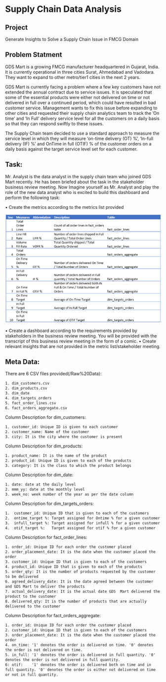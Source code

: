 
# Supply Chain Data Analysis

## Project
Generate Insights to Solve a Supply Chain Issue in FMCG Domain

## Problem Statment
GDS Mart is a growing FMCG manufacturer headquartered in Gujarat, India. It is currently operational in three cities Surat, Ahmedabad and Vadodara. They want to expand to other metro/tier1 cities in the next 2 years.

GDS Mart is currently facing a problem where a few key customers have not extended the annual contract due to service issues. It is speculated that some of the essential products were either not delivered on time or not delivered in full over a continued period, which could have resulted in bad customer service. Management wants to fix this issue before expanding to other cities and requested their supply chain analytics team to track the ’On time’ and ‘In Full’ delivery service level for all the customers on a daily basis so that they can respond swiftly to these issues.

The Supply Chain team decided to use a standard approach to measure the service level in which they will measure ‘on-time delivery (OT) %’, ‘In-full delivery (IF) %’ and OnTime in full (OTIF) % of the customer orders on a daily basis against the target service level set for each customer.

## Task:
Mr. Analyst is the data analyst in the supply chain team who joined GDS Mart recently. He has been briefed about the task in the stakeholder business review meeting. Now Imagine yourself as Mr. Analyst and play the role of the new data analyst who is excited to build this dashboard and perform the following task:

•	Create the metrics according to the metrics list provided

![Metric](images/metrics.png)

•	Create a dashboard according to the requirements provided by stakeholders in the business review meeting. You will be provided with the transcript of this business review meeting in the form of a comic.
•	Create relevant insights that are not provided in the metric list/stakeholder meeting.

## Meta Data:
There are 6 CSV files provided(/Raw%20Data):

    1. dim_customers.csv
    2. dim_products.csv
    3. dim_date
    4. dim_targets_orders
    5. fact_order_lines.csv
    6. fact_orders_aggregate.csv

Column Description for dim_customers:

    1. customer_id: Unique ID is given to each customer
    2. customer_name: Name of the customer
    3. city: It is the city where the customer is present

Column Description for dim_products:

    1. product_name: It is the name of the product
    2. product_id: Unique ID is given to each of the products
    3. category: It is the class to which the product belongs

Column Description for dim_date:

    1. date: date at the daily level
    2. mmm_yy: date at the monthly level
    3. week_no: week number of the year as per the date column

Column Description for dim_targets_orders:

    1.	customer_id: Unique ID that is given to each of the customers
    2.	ontime_target %: Target assigned for Ontime % for a given customer
    3.	infull_target %: Target assigned for infull % for a given customer
    4.	otif_target %:   Target assigned for otif % for a given customer

Column Description for fact_order_lines:

    1. order_id: Unique ID for each order the customer placed
    2. order_placement_date: It is the date when the customer placed the order
    3. customer_id: Unique ID that is given to each of the customers
    4. product_id: Unique ID that is given to each of the products
    5. order_qty: It is the number of products requested by the customer to be delivered
    6. agreed_delivery_date: It is the date agreed between the customer and GDS Mart to deliver the products
    7. actual_delivery_date: It is the actual date GDS  Mart delivered the product to the customer
    8. delivered_qty: It is the number of products that are actually delivered to the customer


Column Description for fact_orders_aggregate:

    1. order_id: Unique ID for each order the customer placed
    2. customer_id: Unique ID that is given to each of the customers
    3. order_placement_date: It is the date when the customer placed the order
    4. on_time: '1' denotes the order is delivered on time. '0' denotes the order is not delivered on time.
    5. in_full: '1' denotes the order is delivered in full quantity. '0' denotes the order is not delivered in full quantity.
    6: otif:    '1' denotes the order is delivered both on time and in full quantity. '0' denotes the order is either not delivered on time or not in full quantity.
